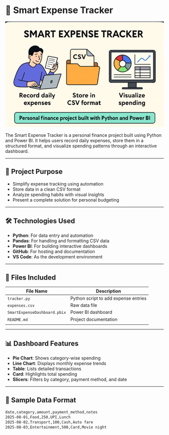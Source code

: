 # 💼 Smart Expense Tracker
![image alt](https://github.com/Shashank041003/SmartExpenseTracker/blob/main/Screenshot%202025-08-28%20104310.png?raw=true)

The Smart Expense Tracker is a personal finance project built using Python and Power BI. It helps users record daily expenses, store them in a structured format, and visualize spending patterns through an interactive dashboard.

---

## 📌 Project Purpose

- Simplify expense tracking using automation  
- Store data in a clean CSV format  
- Analyze spending habits with visual insights  
- Present a complete solution for personal budgeting

---

## 🛠️ Technologies Used

- **Python**: For data entry and automation  
- **Pandas**: For handling and formatting CSV data  
- **Power BI**: For building interactive dashboards  
- **GitHub**: For hosting and documentation  
- **VS Code**: As the development environment

---

## 📁 Files Included

| File Name                    | Description                          |
|-----------------------------|--------------------------------------|
| `tracker.py`                | Python script to add expense entries |
| `expenses.csv`              | Raw data file                        |
| `SmartExpenseDashboard.pbix`| Power BI dashboard                   |                |
| `README.md`                 | Project documentation                |
          |

---

## 📊 Dashboard Features

- **Pie Chart**: Shows category-wise spending  
- **Line Chart**: Displays monthly expense trends  
- **Table**: Lists detailed transactions  
- **Card**: Highlights total spending  
- **Slicers**: Filters by category, payment method, and date

---

## 🧾 Sample Data Format

```csv
date,category,amount,payment_method,notes
2025-08-01,Food,250,UPI,Lunch
2025-08-02,Transport,100,Cash,Auto fare
2025-08-03,Entertainment,500,Card,Movie night

